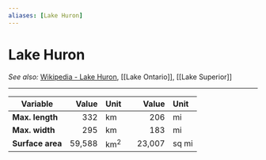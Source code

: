 ```yaml
---
aliases: [Lake Huron]
---
```

# Lake Huron
*See also:* [Wikipedia - Lake Huron](https://en.wikipedia.org/wiki/Lake_Huron), [[Lake Ontario]], [[Lake Superior]]
___
| Variable         |  Value | Unit   |     |  Value | Unit |
| ---------------- | ------:|:------ | --- | -----:|:---- |
| **Max. length**      |    332 | km     |     |   206 | mi   |
| **Max. width**       |     295 | km     |     |    183 | mi   |
| **Surface area**     | 59,588 | km$^2$     |    | 23,007 | sq mi |
 